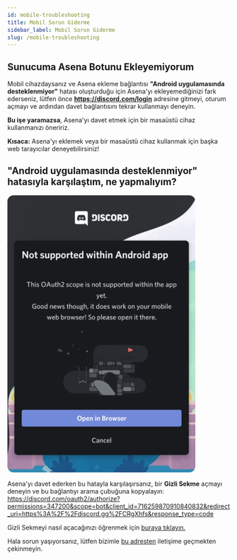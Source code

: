 ```yaml
---
id: mobile-troubleshooting
title: Mobil Sorun Giderme
sidebar_label: Mobil Sorun Giderme
slug: /mobile-troubleshooting
---
```

## Sunucuma Asena Botunu Ekleyemiyorum  

Mobil cihazdaysanız ve Asena ekleme bağlantısı **"Android uygulamasında desteklenmiyor"** hatası oluşturduğu için Asena'yı ekleyemediğinizi fark ederseniz, lütfen önce **https://discord.com/login** adresine gitmeyi, oturum açmayı ve ardından davet bağlantısını tekrar kullanmayı deneyin.

**Bu işe yaramazsa**, Asena'yı davet etmek için bir masaüstü cihaz kullanmanızı öneririz.

**Kısaca:** Asena'yı eklemek veya bir masaüstü cihaz kullanmak için başka web tarayıcılar deneyebilirsiniz!

## "Android uygulamasında desteklenmiyor" hatasıyla karşılaştım, ne yapmalıyım? 
![AndroidInviting](../../../static/img/tutorial/mobilsorungiderme.png)

Asena'yı davet ederken bu hatayla karşılaşırsanız, bir **Gizli Sekme** açmayı deneyin ve bu bağlantıyı arama çubuğuna kopyalayın:
https://discord.com/oauth2/authorize?permissions=347200&scope=bot&client_id=716259870910840832&redirect_uri=https%3A%2F%2Fdiscord.gg%2FCRgXhfs&response_type=code

Gizli Sekmeyi nasıl açacağınızı öğrenmek için [buraya tıklayın.](https://support.google.com/chrome/answer/95464)

Hala sorun yaşıyorsanız, lütfen bizimle [bu adresten](/docs/general/support) iletişime geçmekten çekinmeyin.